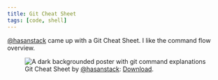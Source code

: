 ```yaml
---
title: Git Cheat Sheet
tags: [code, shell]
---
```

[@hasanstack](https://twitter.com/hasanstack/status/1562735785736081408) came up with a Git Cheat Sheet. I like the command flow overview.

<figure>
<img src="/img/code/git-cheat-sheet.jpg" alt="A dark backgrounded poster with git command explanations">
<figcaption>Git Cheat Sheet by <a href="https://twitter.com/hasanstack/status/1562735785736081408">@hasanstack</a>: <a href="/img/code/git-cheat-sheet.jpg" download>Download</a>.</figcaption>
</figure>
